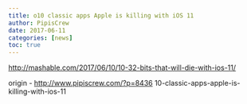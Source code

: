 ```yaml
---
title: o10 classic apps Apple is killing with iOS 11
author: PipisCrew
date: 2017-06-11
categories: [news]
toc: true
---
```


http://mashable.com/2017/06/10/10-32-bits-that-will-die-with-ios-11/

origin - http://www.pipiscrew.com/?p=8436 10-classic-apps-apple-is-killing-with-ios-11